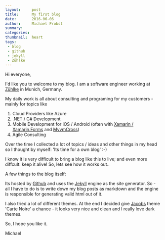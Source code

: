 ```yaml
---
layout:     post
title:      My first blog
date:       2016-06-06
author:     Michael Probst
summary:    
categories: 
thumbnail:  heart
tags:
 - blog
 - github
 - jekyll
 - Zühlke
---
```


Hi everyone,

I'd like you to welcome to my blog. I am a software engineer working at [Zühlke][4] in Munich, Germany.

My daily work is all about consulting and programing for my customers - mainly for topics like

1. Cloud Providers like Azure
1. .NET / C# Development
1. Mobile Development for iOS / Android (often with [Xamarin / Xamarin.Forms][5] and [MvvmCross][6])
1. Agile Consulting

Over the time I collected a lot of topics / ideas and other things in my head so I thought by myself: 'Its time for a own blog' :-)

I know it is very difficult to bring a blog like this to live; and even more diffcult: keep it alive!
So, lets see how it works out..

A few things to the blog itself:

Its hosted by [Github][1] and uses the [Jekyll][2] engine as the site generator. So - all I have to do is to write down my blog posts as markdown and the engine is responsible
for generating valid html out of it. 

I also tried a lot of different themes. At the end I decided give [Jacobs][7] theme 'Carte Noire' a chance - it looks very nice and clean and I really love dark themes.

So, I hope you like it.

Michael 

[1]: http://github.com
[2]: https://jekyllrb.com/
[3]: http://jekyllthemes.org/
[4]: http://zuehlke.com 
[5]: http://xamarin.com
[6]: http://github.com/mvvmcross
[7]: https://twitter.com/_JacobTomlinson